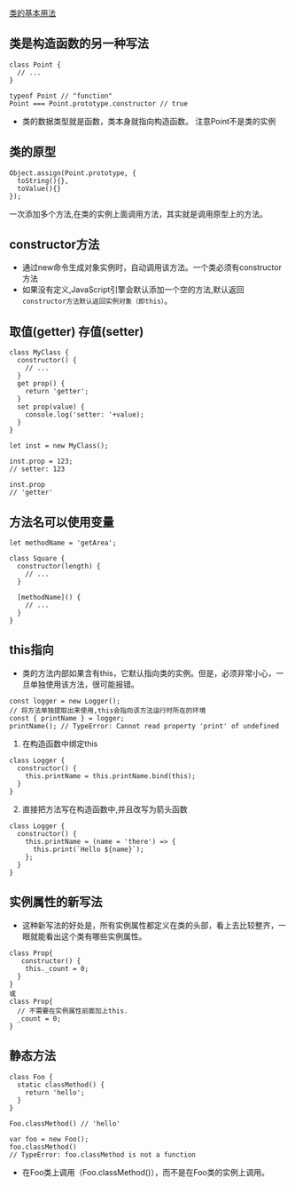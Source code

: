 [类的基本用法](http://es6.ruanyifeng.com/#docs/class)
## 类是构造函数的另一种写法
```
class Point {
  // ...
}

typeof Point // "function"
Point === Point.prototype.constructor // true
```
* 类的数据类型就是函数，类本身就指向构造函数。 注意Point不是类的实例
## 类的原型
```
Object.assign(Point.prototype, {
  toString(){},
  toValue(){}
});
```
一次添加多个方法,在类的实例上面调用方法，其实就是调用原型上的方法。
## constructor方法
* 通过new命令生成对象实例时，自动调用该方法。一个类必须有constructor方法
* 如果没有定义,JavaScript引擎会默认添加一个空的方法,默认返回 `constructor方法默认返回实例对象（即this）`。
## 取值(getter) 存值(setter)
```
class MyClass {
  constructor() {
    // ...
  }
  get prop() {
    return 'getter';
  }
  set prop(value) {
    console.log('setter: '+value);
  }
}

let inst = new MyClass();

inst.prop = 123;
// setter: 123

inst.prop
// 'getter'
```
## 方法名可以使用变量
```
let methodName = 'getArea';

class Square {
  constructor(length) {
    // ...
  }

  [methodName]() {
    // ...
  }
}
```
## this指向
* 类的方法内部如果含有this，它默认指向类的实例。但是，必须非常小心，一旦单独使用该方法，很可能报错。
```
const logger = new Logger();
// 将方法单独提取出来使用,this会指向该方法运行时所在的环境
const { printName } = logger;
printName(); // TypeError: Cannot read property 'print' of undefined
```
1. 在构造函数中绑定this
```
class Logger {
  constructor() {
    this.printName = this.printName.bind(this);
  }
}
```
2. 直接把方法写在构造函数中,并且改写为箭头函数
```
class Logger {
  constructor() {
    this.printName = (name = 'there') => {
      this.print(`Hello ${name}`);
    };
  }
}
```
## 实例属性的新写法
* 这种新写法的好处是，所有实例属性都定义在类的头部，看上去比较整齐，一眼就能看出这个类有哪些实例属性。
```
class Prop{
   constructor() {
    this._count = 0;
  }
}
或
class Prop{
  // 不需要在实例属性前面加上this.
  _count = 0;
}
```
## 静态方法
```
class Foo {
  static classMethod() {
    return 'hello';
  }
}

Foo.classMethod() // 'hello'

var foo = new Foo();
foo.classMethod()
// TypeError: foo.classMethod is not a function
```
* 在Foo类上调用（Foo.classMethod()），而不是在Foo类的实例上调用。